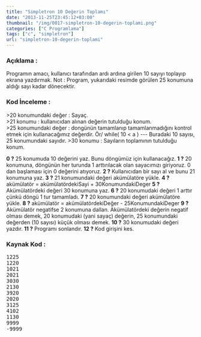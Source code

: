 ```yaml
---
title: "Simpletron 10 Değerin Toplamı"
date: "2013-11-25T23:45:12+03:00"
thumbnail: "/img/0017-simpletron-10-degerin-toplami.png"
categories: ["C Programlama"]
tags: ["c", "simpletron"]
url: "simpletron-10-degerin-toplami"
---
```


<h3>Açıklama :</h3>
Programın amacı, kullanıcı tarafından ardı ardına girilen 10 sayıyı toplayıp ekrana yazdırmak.
Not : Program, yukarıdaki resimde görülen 25 konumuna aldığı sayı kadar dönecektir.
<h3>Kod İnceleme :</h3>
&gt;20 konumundaki değer : Sayaç.
<div>&gt;21 konumu : kullanıcıdan alınan değerin tutulduğu konum.</div>
&gt;25 konumundaki değer : dongünün tamamlanıp tamamlanmadığını kontrol etmek için kullanacağımız değerdir. Ör/ while( 10 &lt; a ) --- Buradaki 10 sayısı, 25 konumundaki sayıdır.
&gt;30 konumu : Sayıların toplamının tutulduğu konum.

<b>  0 ?</b> 25 konumuda 10 değerini yaz. Bunu döngümüz için kullanacağız.
<b>  1 ?</b> 20 konumuna, döngünün her turunda 1 arttırılacak olan sayacımızı giriyoruz. 0 dan başlaması için 0 değerini atıyoruz.
<b>  2 ?</b> Kullanıcıdan bir sayı al ve bunu 21 konumuna yaz.
<b>  3 ?</b> 21 konumundaki değeri akümülatöre yükle.
<b>  4 ?</b> akümülatör = akümülatördekiSayi + 30KonumundakiDeger
<b>  5 ?</b> Akümülatördeki değeri 30 konumuna yaz.
<b>  6 ?</b> 20 konumudaki değeri 1 arttır çünkü döngü 1 tur tamamladı.
<b>  7 ?</b> 20 konumundaki değeri akümülatöre yükle.
<b>  8 ?</b> akümülatör = akümülatördekiDeğer - 25KonumundakiDeger
<b>  9 ?</b> Akümülatör negatifse 2 konumuna dallan. Akümülatördeki değerin negatif olması demek, 20 konumudaki (yani sayaç) değerin, 25 konumundaki değerden (10 sayısı) küçük olması demek.
<b>10 ?</b> 30 konumudaki değeri yazdır.
<b>11 ?</b> Programı sonlandır.
<b>12 ?</b> Kod girişini kes.
<h3>Kaynak Kod :</h3>
<pre>1225
1220
1021
2021
3030
2130
3920
2020
3125
4102
1130
9999
-9999
</pre>

